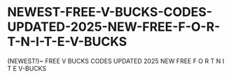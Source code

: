 # NEWEST-FREE-V-BUCKS-CODES-UPDATED-2025-NEW-FREE-F-O-R-T-N-I-T-E-V-BUCKS
(NEWEST!)~ FREE V BUCKS CODES UPDATED 2025 NEW FREE F O R T N I T E V-BUCKS
